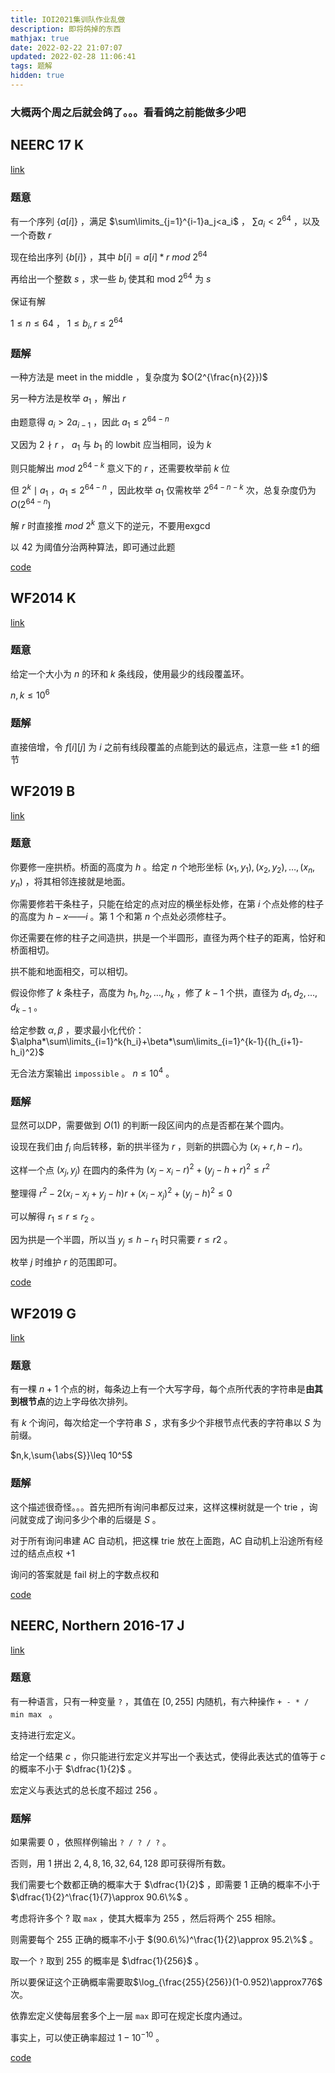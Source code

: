 ```yaml
---
title: IOI2021集训队作业乱做
description: 即将鸽掉的东西
mathjax: true
date: 2022-02-22 21:07:07
updated: 2022-02-28 11:06:41
tags: 题解
hidden: true
---
```


### 大概两个周之后就会鸽了。。。看看鸽之前能做多少吧

## NEERC 17 K

[link](https://codeforces.com/gym/101630/problem/K)

### 题意

有一个序列 $\{a[i]\}$ ，满足 $\sum\limits_{j=1}^{i-1}a_j<a_i$ ， $\sum{a_i}<2^{64}$ ，以及一个奇数 $r$

现在给出序列 $\{b[i]\}$ ，其中 $b[i]=a[i]*r\ mod\ 2^{64}$ 

再给出一个整数 $s$ ，求一些 $b_i$ 使其和 mod $2^{64}$ 为 $s$

保证有解

$1\leq n \leq 64$ ， $1\leq b_i,r\leq 2^{64}$

### 题解

一种方法是 meet in the middle ，复杂度为 $O(2^{\frac{n}{2}})$

另一种方法是枚举 $a_1$ ，解出 $r$

由题意得 $a_i>2a_{i-1}$ ，因此 $a_1\leq2^{64-n}$

又因为 $2\nmid r$ ， $a_1$ 与 $b_1$ 的 lowbit 应当相同，设为 $k$

则只能解出 $mod\ 2^{64-k}$ 意义下的 $r$ ，还需要枚举前 $k$ 位

但 $2^k\mid a_1$ ，$a_1\leq 2^{64-n}$ ，因此枚举 $a_1$ 仅需枚举 $2^{64-n-k}$ 次，总复杂度仍为 $O(2^{64-n})$

解 $r$ 时直接推 $mod\ 2^k$ 意义下的逆元，不要用exgcd

以 $42$ 为阈值分治两种算法，即可通过此题

[code](https://codeforces.com/gym/101630/submission/147269919)

## WF2014 K

[link](https://codeforces.com/gym/101221/problem/K)

### 题意

给定一个大小为 $n$ 的环和 $k$ 条线段，使用最少的线段覆盖环。

$n,k\leq 10^6$

### 题解

直接倍增，令 $f[i][j]$ 为 $i$ 之前有线段覆盖的点能到达的最远点，注意一些 $\pm1$ 的细节

## WF2019 B

[link](https://codeforces.com/gym/102511/problem/B)

### 题意

你要修一座拱桥。桥面的高度为 $h$ 。给定 $n$ 个地形坐标 $(x_1,y_1),(x_2,y_2),\dots,(x_n,y_n)$ ，将其相邻连接就是地面。

你需要修若干条柱子，只能在给定的点对应的横坐标处修，在第 $i$ 个点处修的柱子的高度为 $h−x——i$ 。第 $1$ 个和第 $n$ 个点处必须修柱子。

你还需要在修的柱子之间造拱，拱是一个半圆形，直径为两个柱子的距离，恰好和桥面相切。

拱不能和地面相交，可以相切。

假设你修了 $k$ 条柱子，高度为 $h_1,h_2,\dots,h_k$ ，修了 $k-1$ 个拱，直径为 $d_1,d_2,\dots,d_{k−1}$ 。

给定参数 $\alpha,\beta$ ，要求最小化代价： $\alpha*\sum\limits_{i=1}^k{h_i}+\beta*\sum\limits_{i=1}^{k-1}{(h_{i+1}-h_i)^2}$

无合法方案输出 `impossible` 。 $n\leq 10^4$ 。

### 题解

显然可以DP，需要做到 $O(1)$ 的判断一段区间内的点是否都在某个圆内。

设现在我们由 $f_i$ 向后转移，新的拱半径为 $r$ ，则新的拱圆心为 $(x_i+r,h-r)$。

这样一个点 $(x_j,y_j)$ 在圆内的条件为 $(x_j-x_i-r)^2+(y_j-h+r)^2\leq r^2$

整理得 $r^2-2(x_i-x_j+y_j-h)r+(x_i-x_j)^2+(y_j-h)^2\leq 0$

可以解得 $r_1\leq r\leq r_2$ 。

因为拱是一个半圆，所以当 $y_j\leq h-r_1$ 时只需要 $r\leq r2$ 。

枚举 $j$ 时维护 $r$ 的范围即可。

[code](https://codeforces.com/gym/102511/submission/147766018)

## WF2019 G

[link](https://codeforces.com/gym/102511/problem/G)

### 题意

有一棵 $n+1$ 个点的树，每条边上有一个大写字母，每个点所代表的字符串是**由其到根节点**的边上字母依次排列。

有 $k$ 个询问，每次给定一个字符串 $S$ ，求有多少个非根节点代表的字符串以 $S$ 为前缀。

$n,k,\sum{\abs{S}}\leq 10^5$

### 题解

这个描述很奇怪。。。首先把所有询问串都反过来，这样这棵树就是一个 trie ，询问就变成了询问多少个串的后缀是 $S$ 。

对于所有询问串建 AC 自动机，把这棵 trie 放在上面跑，AC 自动机上沿途所有经过的结点点权 $+1$

询问的答案就是 fail 树上的字数点权和

[code](https://codeforces.com/gym/102511/submission/147820055)

## NEERC, Northern 2016-17 J

[link](https://codeforces.com/gym/101142)

### 题意

有一种语言，只有一种变量 `?` ，其值在 $[0,255]$ 内随机，有六种操作 `+ - * / min max ` 。

支持进行宏定义。

给定一个结果 $c$ ，你只能进行宏定义并写出一个表达式，使得此表达式的值等于 $c$ 的概率不小于 $\dfrac{1}{2}$ 。

宏定义与表达式的总长度不超过 $256$ 。

### 题解

如果需要 $0$ ，依照样例输出 `? / ? / ?` 。

否则，用 $1$ 拼出 $2,4,8,16,32,64,128$ 即可获得所有数。

我们需要七个数都正确的概率大于 $\dfrac{1}{2}$ ，即需要 $1$ 正确的概率不小于 $\dfrac{1}{2}^\frac{1}{7}\approx 90.6\%$ 。

考虑将许多个 $?$ 取 `max` ，使其大概率为 $255$ ，然后将两个 $255$ 相除。

则需要每个 $255$ 正确的概率不小于 $(90.6\%)^\frac{1}{2}\approx 95.2\%$ 。

取一个 `?` 取到 $255$ 的概率是 $\dfrac{1}{256}$ 。

所以要保证这个正确概率需要取$\log_{\frac{255}{256}}(1-0.952)\approx776$ 次。

依靠宏定义使每层套多个上一层 `max` 即可在规定长度内通过。

事实上，可以使正确率超过 $1-10^{-10}$ 。

[code](https://codeforces.com/gym/101142/submission/147903980)

